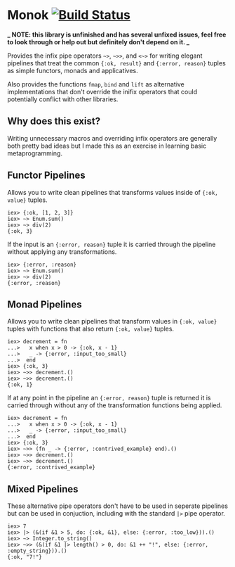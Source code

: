 # Monok [![Build Status](https://travis-ci.org/jmargenberg/monok.svg?branch=master)](https://travis-ci.org/jmargenberg/monok)

**_ NOTE: this library is unfinished and has several unfixed issues, feel free to look through or help out but definitely don't depend on it. _**

Provides the infix pipe operators `~>`, `~>>`, and `<~>` for writing elegant pipelines that treat the common
`{:ok, result}` and `{:error, reason}` tuples as simple functors, monads and applicatives.

Also provides the functions `fmap`, `bind` and `lift` as alternative implementations that don't override the
inifix operators that could potentially conflict with other libraries.

## Why does this exist?

Writing unnecessary macros and overriding infix operators are generally both pretty bad
ideas but I made this as an exercise in learning basic metaprogramming.

## Functor Pipelines

Allows you to write clean pipelines that transforms values inside of `{:ok, value}` tuples.

```
iex> {:ok, [1, 2, 3]}
iex> ~> Enum.sum()
iex> ~> div(2)
{:ok, 3}
```

If the input is an `{:error, reason}` tuple it is carried through the pipeline without applying any
transformations.

```
iex> {:error, :reason}
iex> ~> Enum.sum()
iex> ~> div(2)
{:error, :reason}
```

## Monad Pipelines

Allows you to write clean pipelines that transform values in `{:ok, value}` tuples with functions that also
return `{:ok, value}` tuples.

```
iex> decrement = fn
...>   x when x > 0 -> {:ok, x - 1}
...>   _ -> {:error, :input_too_small}
...>  end
iex> {:ok, 3}
iex> ~>> decrement.()
iex> ~>> decrement.()
{:ok, 1}
```

If at any point in the pipeline an `{:error, reason}` tuple is returned it is carried through without
any of the transformation functions being applied.

```
iex> decrement = fn
...>   x when x > 0 -> {:ok, x - 1}
...>   _ -> {:error, :input_too_small}
...>  end
iex> {:ok, 3}
iex> ~>> (fn _ -> {:error, :contrived_example} end).()
iex> ~>> decrement.()
iex> ~>> decrement.()
{:error, :contrived_example}
```

## Mixed Pipelines

These alternative pipe operators don't have to be used in seperate pipelines but can be used in conjuction,
including with the standard `|>` pipe operator.

```
iex> 7
iex> |> (&(if &1 > 5, do: {:ok, &1}, else: {:error, :too_low})).()
iex> ~> Integer.to_string()
iex> ~>> (&(if &1 |> length() > 0, do: &1 ++ "!", else: {:error, :empty_string})).()
{:ok, "7!"}
```

